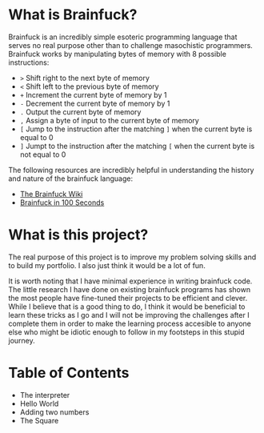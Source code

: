 # What is Brainfuck?

Brainfuck is an incredibly simple esoteric programming language
that serves no real purpose other than to challenge masochistic
programmers. Brainfuck works by manipulating bytes of memory
with 8 possible instructions:

* `>` Shift right to the next byte of memory
* `<` Shift left to the previous byte of memory
* `+` Increment the current byte of memory by 1
* `-` Decrement the current byte of memory by 1
* `.` Output the current byte of memory
* `,` Assign a byte of input to the current byte of memory
* `[` Jump to the instruction after the matching `]` when the
current byte is equal to 0
* `]` Jumpt to the instruction after the matching `[` when the
current byte is not equal to 0

The following resources are incredibly helpful in understanding
the history and nature of the brainfuck language:
* [The Brainfuck Wiki](https://en.wikipedia.org/wiki/Brainfuck#Commands)
* [Brainfuck in 100 Seconds](https://www.youtube.com/watch?v=hdHjjBS4cs8)

# What is this project?

The real purpose of this project is to improve my problem
solving skills and to build my portfolio. I also just think it
would be a lot of fun.

It is worth noting that I have minimal experience in writing
brainfuck code. The little research I have done on existing
brainfuck programs has shown the most people have fine-tuned
their projects to be efficient and clever. While I believe that
is a good thing to do, I think it would be beneficial to learn
these tricks as I go and I will not be improving the challenges
after I complete them in order to make the learning process
accesible to anyone else who might be idiotic enough to follow
in my footsteps in this stupid journey.

# Table of Contents

* The interpreter
* Hello World
* Adding two numbers
* The Square